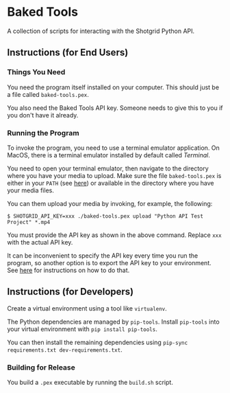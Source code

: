# Baked Tools
A collection of scripts for interacting with the Shotgrid Python API.

## Instructions (for End Users)
### Things You Need
You need the program itself installed on your computer. This should just be a
file called `baked-tools.pex`.

You also need the Baked Tools API key. Someone needs to give this to you if you
don't have it already.

### Running the Program
To invoke the program, you need to use a terminal emulator application. On
MacOS, there is a terminal emulator installed by default called _Terminal_.

You need to open your terminal emulator, then navigate to the directory where
you have your media to upload. Make sure the file `baked-tools.pex` is either
in your `PATH` (see
[here](https://askubuntu.com/questions/109381/how-to-add-path-of-a-program-to-path-environment-variable))
or available in the directory where you have your media files.

You can them upload your media by invoking, for example, the following:

```
$ SHOTGRID_API_KEY=xxx ./baked-tools.pex upload "Python API Test Project" *.mp4
```

You must provide the API key as shown in the above command. Replace `xxx` with
the actual API key.

It can be inconvenient to specify the API key every time you run the program,
so another option is to export the API key to your environment. See
[here](https://askubuntu.com/questions/58814/how-do-i-add-environment-variables)
for instructions on how to do that.

## Instructions (for Developers)
Create a virtual environment using a tool like `virtualenv`.

The Python dependencies are managed by `pip-tools`. Install `pip-tools` into
your virtual environment with `pip install pip-tools`.

You can then install the remaining dependencies using `pip-sync
requirements.txt dev-requirements.txt`.

### Building for Release
You build a `.pex` executable by running the `build.sh` script.
